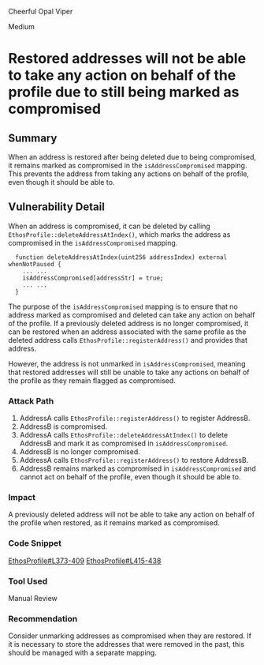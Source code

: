 Cheerful Opal Viper

Medium

# Restored addresses will not be able to take any action on behalf of the profile due to still being marked as compromised

## Summary

When an address is restored after being deleted due to being compromised, it remains marked as compromised in the `isAddressCompromised` mapping.
This prevents the address from taking any actions on behalf of the profile, even though it should be able to.

## Vulnerability Detail

When an address is compromised, it can be deleted by calling `EthosProfile::deleteAddressAtIndex()`, which marks the address as compromised in the `isAddressCompromised` mapping.

```solidity
  function deleteAddressAtIndex(uint256 addressIndex) external whenNotPaused {
    ... ...
    isAddressCompromised[addressStr] = true;
    ... ...
  }
```

The purpose of the `isAddressCompromised` mapping is to ensure that no address marked as compromised and deleted can take any action on behalf of the profile. If a previously deleted address is no longer compromised, it can be restored when an address associated with the same profile as the deleted address calls `EthosProfile::registerAddress()` and provides that address.

However, the address is not unmarked in `isAddressCompromised`, meaning that restored addresses will still be unable to take any actions on behalf of the profile as they remain flagged as compromised.

### Attack Path

1. AddressA calls `EthosProfile::registerAddress()` to register AddressB.
2. AddressB is compromised.
3. AddressA calls `EthosProfile::deleteAddressAtIndex()` to delete AddressB and mark it as compromised in `isAddressCompromised`.
4. AddressB is no longer compromised.
5. AddressA calls `EthosProfile::registerAddress()` to restore AddressB.
6. AddressB remains marked as compromised in `isAddressCompromised` and cannot act on behalf of the profile, even though it should be able to.

### Impact

A previously deleted address will not be able to take any action on behalf of the profile when restored, as it remains marked as compromised.

### Code Snippet

[EthosProfile#L373-409](https://github.com/sherlock-audit/2024-10-ethos-network/blob/db37b9dc2b792e245eb683d8a956bcb7ef2f1a27/ethos/packages/contracts/contracts/EthosProfile.sol#L373-L409)
[EthosProfile#L415-438](https://github.com/sherlock-audit/2024-10-ethos-network/blob/db37b9dc2b792e245eb683d8a956bcb7ef2f1a27/ethos/packages/contracts/contracts/EthosProfile.sol#L415-L438)

### Tool Used

Manual Review

### Recommendation

Consider unmarking addresses as compromised when they are restored. If it is necessary to store the addresses that were removed in the past, this should be managed with a separate mapping.